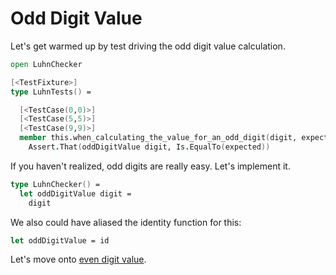 Odd Digit Value
===============

Let's get warmed up by test driving the odd digit value calculation. 

```fsharp
open LuhnChecker

[<TestFixture>]
type LuhnTests() =

  [<TestCase(0,0)>]
  [<TestCase(5,5)>]
  [<TestCase(9,9)>]
  member this.when_calculating_the_value_for_an_odd_digit(digit, expected) =
    Assert.That(oddDigitValue digit, Is.EqualTo(expected))
```

If you haven't realized, odd digits are really easy. Let's implement it.

```fsharp
type LuhnChecker() =
  let oddDigitValue digit =
    digit
```

We also could have aliased the identity function for this:

```fsharp
let oddDigitValue = id
```

Let's move onto [even digit value](step-3.md).
